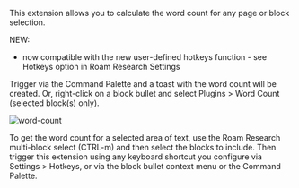 This extension allows you to calculate the word count for any page or block selection.

NEW:
- now compatible with the new user-defined hotkeys function - see Hotkeys option in Roam Research Settings

Trigger via the Command Palette and a toast with the word count will be created. Or, right-click on a block bullet and select Plugins > Word Count (selected block(s) only).

![word-count](https://user-images.githubusercontent.com/6857790/182960342-d1104d27-d156-4e7a-baf3-c80275e3f397.gif)

To get the word count for a selected area of text, use the Roam Research multi-block select (CTRL-m) and then select the blocks to include. Then trigger this extension using any keyboard shortcut you configure via Settings > Hotkeys, or via the block bullet context menu or the Command Palette.

